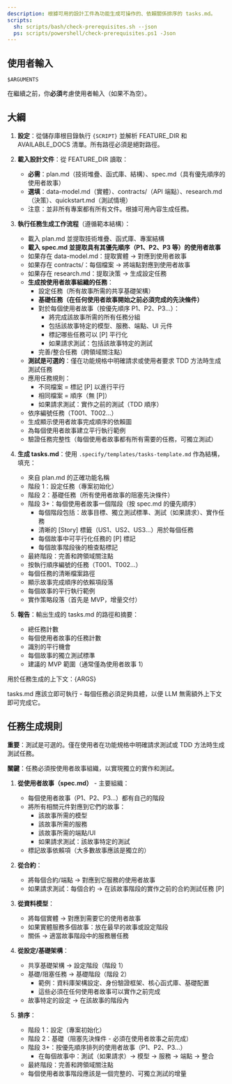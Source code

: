 ```yaml
---
description: 根據可用的設計工件為功能生成可操作的、依賴關係排序的 tasks.md。
scripts:
  sh: scripts/bash/check-prerequisites.sh --json
  ps: scripts/powershell/check-prerequisites.ps1 -Json
---
```


## 使用者輸入

```text
$ARGUMENTS
```

在繼續之前，你**必須**考慮使用者輸入（如果不為空）。

## 大綱

1. **設定**：從儲存庫根目錄執行 `{SCRIPT}` 並解析 FEATURE_DIR 和 AVAILABLE_DOCS 清單。所有路徑必須是絕對路徑。

2. **載入設計文件**：從 FEATURE_DIR 讀取：
   - **必需**：plan.md（技術堆疊、函式庫、結構）、spec.md（具有優先順序的使用者故事）
   - **選填**：data-model.md（實體）、contracts/（API 端點）、research.md（決策）、quickstart.md（測試情境）
   - 注意：並非所有專案都有所有文件。根據可用內容生成任務。

3. **執行任務生成工作流程**（遵循範本結構）：
   - 載入 plan.md 並提取技術堆疊、函式庫、專案結構
   - **載入 spec.md 並提取具有其優先順序（P1、P2、P3 等）的使用者故事**
   - 如果存在 data-model.md：提取實體 → 對應到使用者故事
   - 如果存在 contracts/：每個檔案 → 將端點對應到使用者故事
   - 如果存在 research.md：提取決策 → 生成設定任務
   - **生成按使用者故事組織的任務**：
     - 設定任務（所有故事所需的共享基礎架構）
     - **基礎任務（在任何使用者故事開始之前必須完成的先決條件）**
     - 對於每個使用者故事（按優先順序 P1、P2、P3...）：
       - 將完成該故事所需的所有任務分組
       - 包括該故事特定的模型、服務、端點、UI 元件
       - 標記哪些任務可以 [P] 平行化
       - 如果請求測試：包括該故事特定的測試
     - 完善/整合任務（跨領域關注點）
   - **測試是可選的**：僅在功能規格中明確請求或使用者要求 TDD 方法時生成測試任務
   - 應用任務規則：
     - 不同檔案 = 標記 [P] 以進行平行
     - 相同檔案 = 順序（無 [P]）
     - 如果請求測試：實作之前的測試（TDD 順序）
   - 依序編號任務（T001、T002...）
   - 生成顯示使用者故事完成順序的依賴圖
   - 為每個使用者故事建立平行執行範例
   - 驗證任務完整性（每個使用者故事都有所有需要的任務，可獨立測試）

4. **生成 tasks.md**：使用 `.specify/templates/tasks-template.md` 作為結構，填充：
   - 來自 plan.md 的正確功能名稱
   - 階段 1：設定任務（專案初始化）
   - 階段 2：基礎任務（所有使用者故事的阻塞先決條件）
   - 階段 3+：每個使用者故事一個階段（按 spec.md 的優先順序）
     - 每個階段包括：故事目標、獨立測試標準、測試（如果請求）、實作任務
     - 清晰的 [Story] 標籤（US1、US2、US3...）用於每個任務
     - 每個故事中可平行化任務的 [P] 標記
     - 每個故事階段後的檢查點標記
   - 最終階段：完善和跨領域關注點
   - 按執行順序編號的任務（T001、T002...）
   - 每個任務的清晰檔案路徑
   - 顯示故事完成順序的依賴項段落
   - 每個故事的平行執行範例
   - 實作策略段落（首先是 MVP，增量交付）

5. **報告**：輸出生成的 tasks.md 的路徑和摘要：
   - 總任務計數
   - 每個使用者故事的任務計數
   - 識別的平行機會
   - 每個故事的獨立測試標準
   - 建議的 MVP 範圍（通常僅為使用者故事 1）

用於任務生成的上下文：{ARGS}

tasks.md 應該立即可執行 - 每個任務必須足夠具體，以便 LLM 無需額外上下文即可完成它。

## 任務生成規則

**重要**：測試是可選的。僅在使用者在功能規格中明確請求測試或 TDD 方法時生成測試任務。

**關鍵**：任務必須按使用者故事組織，以實現獨立的實作和測試。

1. **從使用者故事（spec.md）** - 主要組織：
   - 每個使用者故事（P1、P2、P3...）都有自己的階段
   - 將所有相關元件對應到它們的故事：
     - 該故事所需的模型
     - 該故事所需的服務
     - 該故事所需的端點/UI
     - 如果請求測試：該故事特定的測試
   - 標記故事依賴項（大多數故事應該是獨立的）

2. **從合約**：
   - 將每個合約/端點 → 對應到它服務的使用者故事
   - 如果請求測試：每個合約 → 在該故事階段的實作之前的合約測試任務 [P]

3. **從資料模型**：
   - 將每個實體 → 對應到需要它的使用者故事
   - 如果實體服務多個故事：放在最早的故事或設定階段
   - 關係 → 適當故事階段中的服務層任務

4. **從設定/基礎架構**：
   - 共享基礎架構 → 設定階段（階段 1）
   - 基礎/阻塞任務 → 基礎階段（階段 2）
     - 範例：資料庫架構設定、身份驗證框架、核心函式庫、基礎配置
     - 這些必須在任何使用者故事可以實作之前完成
   - 故事特定的設定 → 在該故事的階段內

5. **排序**：
   - 階段 1：設定（專案初始化）
   - 階段 2：基礎（阻塞先決條件 - 必須在使用者故事之前完成）
   - 階段 3+：按優先順序排列的使用者故事（P1、P2、P3...）
     - 在每個故事中：測試（如果請求）→ 模型 → 服務 → 端點 → 整合
   - 最終階段：完善和跨領域關注點
   - 每個使用者故事階段應該是一個完整的、可獨立測試的增量
